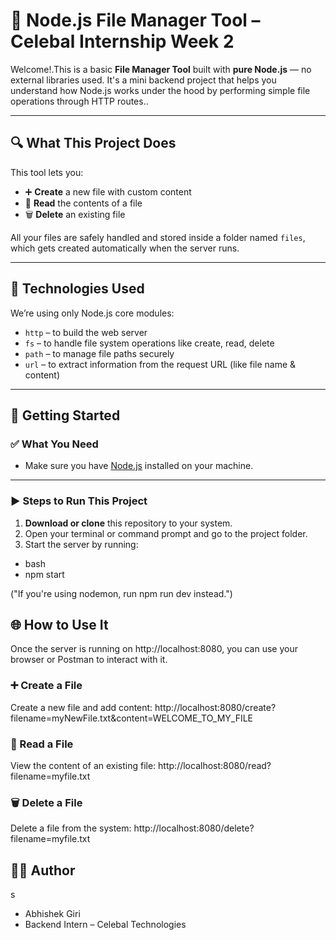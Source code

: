 # 📁 Node.js File Manager Tool – Celebal Internship Week 2

Welcome!.This is a basic **File Manager Tool** built with **pure Node.js** — no external libraries used. It's a mini backend project that helps you understand how Node.js works under the hood by performing simple file operations through HTTP routes..

---

## 🔍 What This Project Does

This tool lets you:

- ➕ **Create** a new file with custom content
- 📄 **Read** the contents of a file
- 🗑️ **Delete** an existing file

All your files are safely handled and stored inside a folder named `files`, which gets created automatically when the server runs.

---

## 🧱 Technologies Used

We’re using only Node.js core modules:

- `http` – to build the web server
- `fs` – to handle file system operations like create, read, delete
- `path` – to manage file paths securely
- `url` – to extract information from the request URL (like file name & content)

---

## 🚀 Getting Started

### ✅ What You Need

- Make sure you have [Node.js](https://nodejs.org/) installed on your machine.

---

### ▶️ Steps to Run This Project

1. **Download or clone** this repository to your system.
2. Open your terminal or command prompt and go to the project folder.
3. Start the server by running:

- bash
- npm start

("If you're using nodemon, run npm run dev instead.")

## 🌐 How to Use It

Once the server is running on http://localhost:8080, you can use your browser or Postman to interact with it.

### ➕ Create a File

Create a new file and add content:
http://localhost:8080/create?filename=myNewFile.txt&content=WELCOME_TO_MY_FILE

### 📄 Read a File

View the content of an existing file:
http://localhost:8080/read?filename=myfile.txt

### 🗑️ Delete a File

Delete a file from the system:
http://localhost:8080/delete?filename=myfile.txt

## 👨‍💻 Author

s

- Abhishek Giri
- Backend Intern – Celebal Technologies

